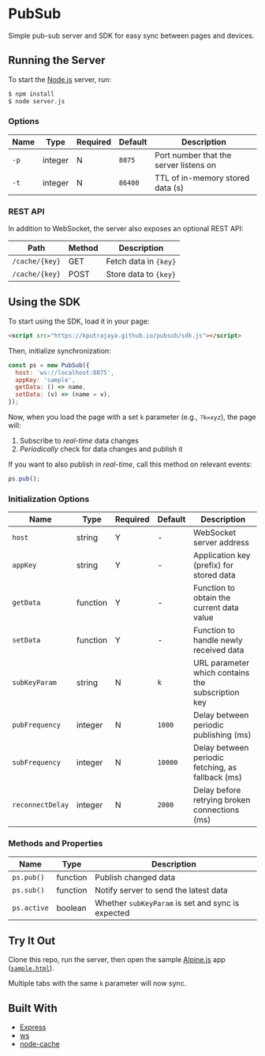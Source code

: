 # PubSub

Simple pub-sub server and SDK for easy sync between pages and devices.

## Running the Server

To start the [Node.js](https://nodejs.org/) server, run:

```sh
$ npm install
$ node server.js
```

### Options

| Name | Type    | Required | Default | Description                            |
| ---- | ------- | -------- | ------- | -------------------------------------- |
| `-p` | integer | N        | `8075`  | Port number that the server listens on |
| `-t` | integer | N        | `86400` | TTL of in-memory stored data (s)       |

### REST API

In addition to WebSocket, the server also exposes an optional REST API:

| Path           | Method | Description           |
| -------------- | ------ | --------------------- |
| `/cache/{key}` | GET    | Fetch data in `{key}` |
| `/cache/{key}` | POST   | Store data to `{key}` |

## Using the SDK

To start using the SDK, load it in your page:

```html
<script src="https://kputrajaya.github.io/pubsub/sdk.js"></script>
```

Then, initialize synchronization:

```js
const ps = new PubSub({
  host: 'ws://localhost:8075',
  appKey: 'sample',
  getData: () => name,
  setData: (v) => (name = v),
});
```

Now, when you load the page with a set `k` parameter (e.g., `?k=xyz`), the page will:

1. Subscribe to _real-time_ data changes
2. _Periodically_ check for data changes and publish it

If you want to also publish in _real-time_, call this method on relevant events:

```js
ps.pub();
```

### Initialization Options

| Name             | Type     | Required | Default | Description                                       |
| ---------------- | -------- | -------- | ------- | ------------------------------------------------- |
| `host`           | string   | Y        | -       | WebSocket server address                          |
| `appKey`         | string   | Y        | -       | Application key (prefix) for stored data          |
| `getData`        | function | Y        | -       | Function to obtain the current data value         |
| `setData`        | function | Y        | -       | Function to handle newly received data            |
| `subKeyParam`    | string   | N        | `k`     | URL parameter which contains the subscription key |
| `pubFrequency`   | integer  | N        | `1000`  | Delay between periodic publishing (ms)            |
| `subFrequency`   | integer  | N        | `10000` | Delay between periodic fetching, as fallback (ms) |
| `reconnectDelay` | integer  | N        | `2000`  | Delay before retrying broken connections (ms)     |

### Methods and Properties

| Name        | Type     | Description                                       |
| ----------- | -------- | ------------------------------------------------- |
| `ps.pub()`  | function | Publish changed data                              |
| `ps.sub()`  | function | Notify server to send the latest data             |
| `ps.active` | boolean  | Whether `subKeyParam` is set and sync is expected |

## Try It Out

Clone this repo, run the server, then open the sample [Alpine.js](https://alpinejs.dev/) app ([`sample.html`](sample.html)).

Multiple tabs with the same `k` parameter will now sync.

## Built With

- [Express](https://expressjs.com/)
- [ws](https://www.npmjs.com/package/ws)
- [node-cache](https://www.npmjs.com/package/node-cache)
